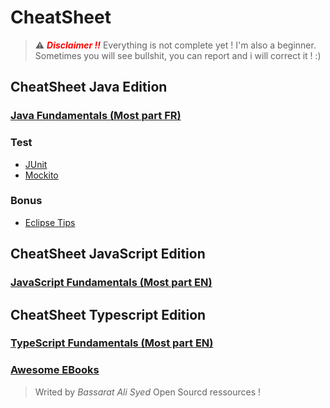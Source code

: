 # CheatSheet

> ⚠️ <span style="color: red;">**_Disclaimer !!_**</span> Everything is not complete yet ! I'm also a beginner. Sometimes you will see bullshit, you can report and i will correct it ! :)

## CheatSheet Java Edition

### [Java Fundamentals (Most part FR)](https://github.com/JDucellier/CheatSheet/tree/Java/)

### Test

- [JUnit](https://github.com/JDucellier/CheatSheet/blob/Java/Unit%20test/CS_Junit.md)
- [Mockito](https://github.com/JDucellier/CheatSheet/blob/Java/Unit%20test/CS_Mockito.md)

### Bonus

- [Eclipse Tips](https://github.com/JDucellier/CheatSheet/blob/Java/CS_Eclipse.md)

## CheatSheet JavaScript Edition

### [JavaScript Fundamentals (Most part EN)](https://github.com/JDucellier/CheatSheet/tree/JavaSrcipt)

## CheatSheet Typescript Edition

### [TypeScript Fundamentals (Most part EN)](https://github.com/JDucellier/CheatSheet/tree/TypeScript)

### [Awesome EBooks](https://basarat.gitbook.io/typescript)

> Writed by _Bassarat Ali Syed_ Open Sourcd ressources !
